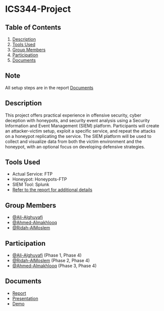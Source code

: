 # ICS344-Project

## Table of Contents
1. [Description](#description)
2. [Tools Used](#tools-used)
3. [Group Members](#group-members)
4. [Participation](#Participation)
5. [Documents](#documents)

## Note
All setup steps are in the report [Documents](#documents)

## Description
This project offers practical experience in offensive security, cyber deception with honeypots, and security event analysis using a Security Information and Event Management (SIEM) platform. Participants will create an attacker-victim setup, exploit a specific service, and repeat the attacks on a honeypot replicating the service. The SIEM platform will be used to collect and visualize data from both the victim environment and the honeypot, with an optional focus on developing defensive strategies.

## Tools Used
- Actual Service: FTP
- Honeypot: Honeypots-FTP
- SIEM Tool: Splunk
- [Refer to the report for additional details](#documents)

## Group Members
- [@Ali-Alghuyafi](https://github.com/Ghuryafi)
- [@Ahmed-Almakhlooq](https://github.com/Ahmed-T-A)
- [@Ridah-AlMoslem](https://github.com/Ridah-AlMoslem)

## Participation
- [@Ali-Alghuyafi](https://github.com/Ghuryafi) (Phase 1, Phase 4)
- [@Ridah-AlMoslem](https://github.com/Ridah-AlMoslem) (Phase 2, Phase 4)
- [@Ahmed-Almakhlooq](https://github.com/Ahmed-T-A) (Phase 3, Phase 4)

## Documents
- [Report](https://drive.google.com/file/d/1uR5t2GRBsP89aIb5SaYrK_U0FfGl-vTp/view?usp=drive_link)
- [Presentation](https://docs.google.com/presentation/d/12D3YZwZiw01OhjcOxzqOBB1OchOwcNvX/edit?usp=drive_link&ouid=111073176630183850209&rtpof=true&sd=true)
- [Demo](https://drive.google.com/file/d/1c67ElTNMJF6tyZakb0sKoEXZ1FS2-WyB/view?usp=drive_link)
